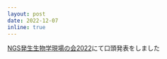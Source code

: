 ```yaml
---
layout: post
date: 2022-12-07
inline: true
---
```


[NGS発生生物学現場の会2022](https://www.jsdb.jp/blog/article.html?page=512)にて口頭発表をしました
